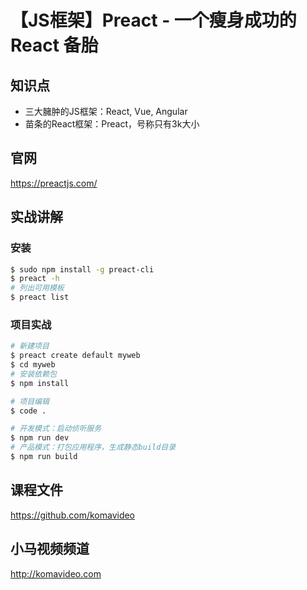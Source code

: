 【JS框架】Preact - 一个瘦身成功的 React 备胎
========================================

## 知识点

+ 三大臃肿的JS框架：React, Vue, Angular
+ 苗条的React框架：Preact，号称只有3k大小

## 官网

https://preactjs.com/

## 实战讲解

### 安装

```bash
$ sudo npm install -g preact-cli
$ preact -h
# 列出可用模板
$ preact list
```

### 项目实战

```bash
# 新建项目
$ preact create default myweb
$ cd myweb
# 安装依赖包
$ npm install

# 项目编辑
$ code .

# 开发模式：启动侦听服务
$ npm run dev
# 产品模式：打包应用程序，生成静态build目录
$ npm run build
```

## 课程文件

https://github.com/komavideo

## 小马视频频道

http://komavideo.com
